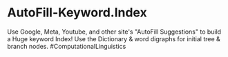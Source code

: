 # AutoFill-Keyword.Index
Use Google, Meta, Youtube, and other site's "AutoFill Suggestions" to build a Huge keyword Index! Use the Dictionary &amp; word digraphs for initial tree &amp; branch nodes. #ComputationalLinguistics
